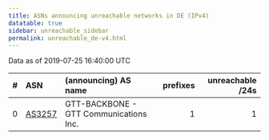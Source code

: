 ```yaml
---
title: ASNs announcing unreachable networks in DE (IPv4)
datatable: true
sidebar: unreachable_sidebar
permalink: unreachable_de-v4.html
---
```


Data as of 2019-07-25 16:40:00 UTC


<div class="datatable-begin"></div>

|   # | ASN                                  | (announcing) AS name                   |   prefixes |   unreachable /24s |
|----:|:-------------------------------------|:---------------------------------------|-----------:|-------------------:|
|   0 | [AS3257](unreachable_AS3257-v4.html) | GTT-BACKBONE - GTT Communications Inc. |          1 |                  1 |

<div class="datatable-end"></div>